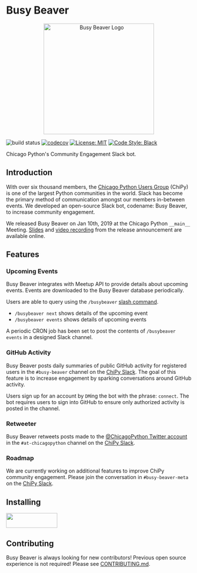 # Busy Beaver

<p align="center"><img src="assets/logo.png" alt="Busy Beaver Logo" width=300 /></p>

![build status](https://github.com/busy-beaver-dev/busy-beaver/workflows/build/badge.svg?branch=master&event=push)
[![codecov](https://codecov.io/gh/busy-beaver-dev/busy-beaver/branch/master/graph/badge.svg)](https://codecov.io/gh/busy-beaver-dev/busy-beaver)
[![License: MIT](https://img.shields.io/badge/License-MIT-red.svg)](https://opensource.org/licenses/MIT)
[![Code Style: Black](https://img.shields.io/badge/code%20style-black-000000.svg)](https://github.com/ambv/black)

Chicago Python's Community Engagement Slack bot.

## Introduction

With over six thousand members, the [Chicago Python Users Group](https://www.chipy.org/) (ChiPy) is one of the largest Python communities in the world. Slack has become the primary method of communication amongst our members in-between events. We developed an open-source Slack bot, codename: Busy Beaver, to increase community engagement.

We released Busy Beaver on Jan 10th, 2019 at the Chicago Python `__main__` Meeting. [Slides](http://bit.ly/busy-beaver) and [video recording](https://www.youtube.com/watch?v=7dBESR_x7Kc) from the release announcement are available online.

## Features

### Upcoming Events

Busy Beaver integrates with Meetup API to provide details about upcoming events. Events are downloaded to the Busy Beaver database periodically.

Users are able to query using the `/busybeaver` [slash command](https://api.slack.com/slash-commands).

- `/busybeaver next` shows details of the upcoming event
- `/busybeaver events` shows details of upcoming events

A periodic CRON job has been set to post the contents of `/busybeaver events` in a designed Slack channel.

### GitHub Activity

Busy Beaver posts daily summaries of public GitHub activity for registered users in the `#busy-beaver` channel on the [ChiPy Slack](https://chipy.slack.com/). The goal of this feature is to increase engagement by sparking conversations around GitHub activity.

Users sign up for an account by `DM`ing the bot with the phrase: `connect`. The bot requires users to sign into GitHub to ensure only authorized activity is posted in the channel.

### Retweeter

Busy Beaver retweets posts made to the [@ChicagoPython Twitter account](https://twitter.com/ChicagoPython) in the `#at-chicagopython` channel on the [ChiPy Slack](https://chipy.slack.com/).

### Roadmap

We are currently working on additional features to improve ChiPy community engagement. Please join the conversation in `#busy-beaver-meta` on the [ChiPy Slack](https://chipy.slack.com/).

## Installing

<a href="https://slack.com/oauth/v2/authorize?response_type=code&client_id=795376369155.506256439575&redirect_uri=https%3A%2F%2Fapp.busybeaverbot.com%2Fslack%2Finstallation-callback&scope=app_mentions%3Aread+channels%3Ahistory+channels%3Ajoin+channels%3Aread+chat%3Awrite+commands+emoji%3Aread+groups%3Aread+im%3Ahistory+im%3Aread+im%3Awrite+mpim%3Ahistory+mpim%3Aread+mpim%3Awrite+reactions%3Aread+reactions%3Awrite+team%3Aread+usergroups%3Aread+users.profile%3Aread+users%3Aread+users%3Awrite&state=gRDlCeK5MLXQHsDOXYjaf44tbewwKt">
<img alt=""Add to Slack"" height="40" width="139" src="https://platform.slack-edge.com/img/add_to_slack.png" srcset="https://platform.slack-edge.com/img/add_to_slack.png 1x, https://platform.slack-edge.com/img/add_to_slack@2x.png 2x" /></a>

## Contributing

Busy Beaver is always looking for new contributors! Previous open source experience is not required! Please see [CONTRIBUTING.md](CONTRIBUTING.md).
